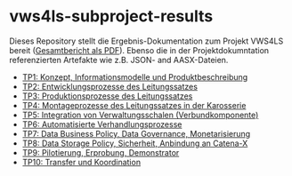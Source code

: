 # vws4ls-subproject-results
Dieses Repository stellt die Ergebnis-Dokumentation zum Projekt VWS4LS bereit ([Gesamtbericht als PDF](https://github.com/VWS4LS/vws4ls-subproject-results/blob/main/VWS4LS_Abschlussbericht_Gesamtprojekt.pdf)). 
Ebenso die in der Projektdokumntation referenzierten Artefakte wie z.B. JSON- and AASX-Dateien.

* [TP1: Konzept, Informationsmodelle und Produktbeschreibung](/TP01)
* [TP2: Entwicklungsprozesse des Leitungssatzes](/TP02)
* [TP3: Produktionsprozesse des Leitungssatzes](/TP03)
* [TP4: Montageprozesse des Leitungssatzes in der Karosserie](/TP04)
* [TP5: Integration von Verwaltungsschalen (Verbundkomponente)](/TP05)
* [TP6: Automatisierte Verhandlungsprozesse](/TP06)
* [TP7: Data Business Policy, Data Governance, Monetarisierung](/TP07)
* [TP8: Data Storage Policy, Sicherheit, Anbindung an Catena-X](/TP08)
* [TP9: Pilotierung, Erprobung, Demonstrator](/TP09)
* [TP10: Transfer und Koordination](/TP10)
